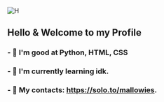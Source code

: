![H](https://media.discordapp.net/attachments/931550943575670844/931592411040325682/raw.png)
## Hello & Welcome to my Profile
### - 📜 I'm good at Python, HTML, CSS
### - 🌱 I'm currently learning idk.
### - 🌸 My contacts: https://solo.to/mallowies.
